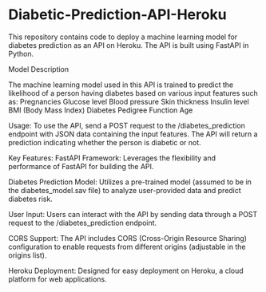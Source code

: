 # Diabetic-Prediction-API-Heroku
This repository contains code to deploy a machine learning model for diabetes prediction as an API on Heroku. The API is built using FastAPI in Python.

Model Description

The machine learning model used in this API is trained to predict the likelihood of a person having diabetes based on various input features such as:
Pregnancies
Glucose level
Blood pressure
Skin thickness
Insulin level
BMI (Body Mass Index)
Diabetes Pedigree Function
Age

Usage:
To use the API, send a POST request to the /diabetes_prediction endpoint with JSON data containing the input features. The API will return a prediction indicating whether the person is diabetic or not.

Key Features:
FastAPI Framework: Leverages the flexibility and performance of FastAPI for building the API.

Diabetes Prediction Model: Utilizes a pre-trained model (assumed to be in the diabetes_model.sav file) to analyze user-provided data and predict diabetes risk.

User Input: Users can interact with the API by sending data through a POST request to the /diabetes_prediction endpoint.

CORS Support: The API includes CORS (Cross-Origin Resource Sharing) configuration to enable requests from different origins (adjustable in the origins list).

Heroku Deployment: Designed for easy deployment on Heroku, a cloud platform for web applications.
